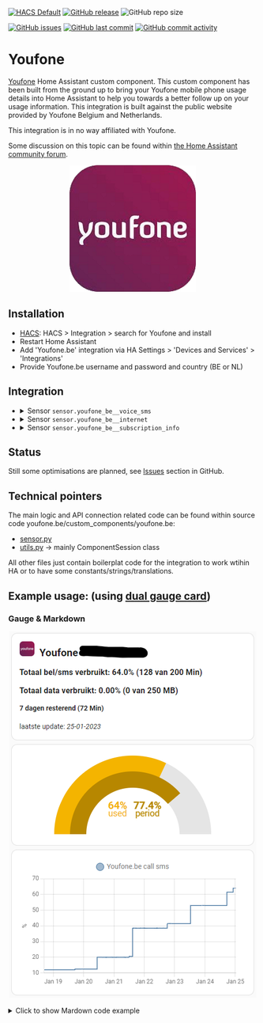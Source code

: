 [![HACS Default](https://img.shields.io/badge/HACS-Default-blue.svg)](https://github.com/hacs/default)
[![GitHub release](https://img.shields.io/github/release/myTselection/youfone_be.svg)](https://github.com/myTselection/youfone_be/releases)
![GitHub repo size](https://img.shields.io/github/repo-size/myTselection/youfone_be.svg)

[![GitHub issues](https://img.shields.io/github/issues/myTselection/youfone_be.svg)](https://github.com/myTselection/youfone_be/issues)
[![GitHub last commit](https://img.shields.io/github/last-commit/myTselection/youfone_be.svg)](https://github.com/myTselection/youfone_be/commits/master)
[![GitHub commit activity](https://img.shields.io/github/commit-activity/m/myTselection/youfone_be.svg)](https://github.com/myTselection/youfone_be/graphs/commit-activity)

# Youfone
[Youfone](https://www.youfone.be/) Home Assistant custom component. This custom component has been built from the ground up to bring your Youfone mobile phone usage details into Home Assistant to help you towards a better follow up on your usage information. This integration is built against the public website provided by Youfone Belgium and Netherlands.

This integration is in no way affiliated with Youfone.

Some discussion on this topic can be found within [the Home Assistant community forum](https://community.home-assistant.io/t/youfone-be-custom-integration/520952).

<p align="center"><img src="https://raw.githubusercontent.com/myTselection/youfone_be/master/icon.png"/></p>


## Installation
- [HACS](https://hacs.xyz/): HACS > Integration > search for Youfone and install
- Restart Home Assistant
- Add 'Youfone.be' integration via HA Settings > 'Devices and Services' > 'Integrations'
- Provide Youfone.be username and password and country (BE or NL)

## Integration
- <details><summary>Sensor <code>sensor.youfone_be_<phonenr>_voice_sms</code></summary>

    | Attribute | Description |
    | --------- | ----------- |
    | State     | Percentage of used call and sms based on total volume and used amount |
    | `last update `   | Timestamp info last retrieved from the youfone website. (There is a throttling of 1h active to limit requests. Restart HA to force update) |
    | `phone_number`   | Phone number of the sim card |
    | `used_percentage` | Percentage of used call and sms based on total volume and used amount |
    | `period_used_percentage`  | Percentage of period that has passed. Usage will be reset once period has fully passed. |
    | `total_volume`  | Total volume of available call & sms within subscription |
    | `includedvolume_usage`  | Used amout of call & sms |
    | `unlimited`  | Indication if it's an unlimited subscription (not tested) |
    | `period_start`  | Start date of the next period |
    | `period_days_left`  | Number of days left in current period |
    | `extra_costs`  | Amount of extra costs (eg when usage above volume within subscription) |
    | `usage_details_json`  | Json with full details of usage as received from youfone website |
    | `country`  | Country (BE or NL) |
    </details>
  
- <details><summary>Sensor <code>sensor.youfone_be_<phonenr>_internet</code></summary>

    | Attribute | Description |
    | --------- | ----------- |
    | State     | Percentage of used data based on total volume and used amount |
    | `last update `   | Timestamp info last retrieved from the youfone website. (There is a throttling of 1h active to limit requests. Restart HA to force update) |
    | `phone_number`   | Phone number of the sim card |
    | `used_percentage` | Percentage of used data based on total volume and used amount |
    | `period_used_percentage`  | Percentage of period that has passed. Usage will be reset once period has fully passed. |
    | `total_volume`  | Total volume of available data within subscription |
    | `includedvolume_usage`  | Used amout of data |
    | `unlimited`  | Indication if it's an unlimited subscription (not tested) |
    | `period_start`  | Start date of the next period |
    | `period_days_left`  | Number of days left in current period |
    | `extra_costs`  | Amount of extra costs (eg when usage above volume within subscription) |
    | `usage_details_json`  | Json with full details of usage as received from youfone website | 
    | `country`  | Country (BE or NL) |
    </details>
    
- <details><summary>Sensor <code>sensor.youfone_be_<phonenr>_subscription_info</code></summary>

    | Attribute | Description |
    | --------- | ----------- |
    | State     | Info related to the Youfone subscription |
    | `last update `   | Timestamp info last retrieved from the youfone website. (There is a throttling of 1h active to limit requests. Restart HA to force update) |
    | `SubscriptionType`   | Info related to the Youfone subscription |
    | `Price` | Subscription monthly rate |
    | `ContractStartDate`  | Contract Start Date. |
    | `ContractDuration`  | Contract duration |
    | `Msisdn`  | SIM unique phone number |
    | `PUK`  | PUK code of the sim card |
    | `ICCShort`  | SIM card unique id |
    | `MsisdnStatus`  | Status of the SIM card |
    | `DataSubscription`  | Details (volume indication) of the data subscription |
    | `VoiceSmsSubscription`  | Details (volume indication) of the call & sms subscription |
    | `country`  | Country (BE or NL) |
    </details>

## Status
Still some optimisations are planned, see [Issues](https://github.com/myTselection/youfone_be/issues) section in GitHub.

## Technical pointers
The main logic and API connection related code can be found within source code youfone.be/custom_components/youfone.be:
- [sensor.py](https://github.com/myTselection/youfone_be/blob/master/custom_components/youfone_be/sensor.py)
- [utils.py](https://github.com/myTselection/youfone_be/blob/master/custom_components/youfone_be/utils.py) -> mainly ComponentSession class

All other files just contain boilerplat code for the integration to work wtihin HA or to have some constants/strings/translations.

## Example usage: (using [dual gauge card](https://github.com/custom-cards/dual-gauge-card))
### Gauge & Markdown
<p align="center"><img src="https://raw.githubusercontent.com/myTselection/youfone_be/master/Markdown%20Gauge%20Card%20example.png"/></p>
<details><summary>Click to show Mardown code example</summary>

```
type: vertical-stack
cards:
  - type: markdown
    content: >-
      ## <img
      src="https://raw.githubusercontent.com/myTselection/youfone_be/master/icon.png"
      width="30"/>&nbsp;&nbsp;Youfone
      {{state_attr('sensor.youfone_<phonenr>_voice_sms','phone_number')}}


      ### Totaal bel/sms verbruikt: {{states('sensor.youfone_<phonenr>_voice_sms')}}%
      ({{state_attr('sensor.youfone_<phonenr>_voice_sms','includedvolume_usage')}} van
      {{state_attr('sensor.youfone_<phonenr>_voice_sms','total_volume')}})

      ### Totaal data verbruikt: {{states('sensor.youfone_be_<phonenr>_internet')}}%
      ({{state_attr('sensor.youfone_<phonenr>_internet','includedvolume_usage')}} van
      {{state_attr('sensor.youfone_<phonenr>_internet','total_volume')}})

      #### {{state_attr('sensor.youfone_<phonenr>_voice_sms','period_days_left')|int}}
      dagen resterend
      ({{((state_attr('sensor.youfone_<phonenr>_voice_sms','total_volume')|replace('
      Min','')) or 0)|int -
      (state_attr('sensor.youfone_<phonenr>_voice_sms','includedvolume_usage') or
      0)|int}} Min)
      laatste update: *{{state_attr('sensor.youfone_<phonenr>_voice_sms','last update')
      | as_timestamp | timestamp_custom("%d-%m-%Y")}}*
  - type: custom:dual-gauge-card
    title: false
    min: 0
    max: 100
    shadeInner: true
    cardwidth: 350
    outer:
      entity: sensor.youfone_<phonenr>_voice_sms
      attribute: used_percentage
      label: used
      min: 0
      max: 100
      unit: '%'
      colors:
        - color: var(--label-badge-green)
          value: 0
        - color: var(--label-badge-yellow)
          value: 60
        - color: var(--label-badge-red)
          value: 80
    inner:
      entity: sensor.youfone_<phonenr>_voice_sms
      label: period
      attribute: period_used_percentage
      min: 0
      max: 100
      unit: '%'
  - type: history-graph
    entities:
      - entity: sensor.youfone_<phonenr>_voice_sms
    hours_to_show: 500
    refresh_interval: 60
```
</details>
